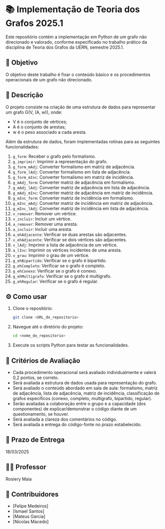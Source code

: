 # 📚 Implementação de Teoria dos Grafos 2025.1

Este repositório contém a implementação em Python de um grafo não direcionado e valorado, conforme especificado no trabalho prático da disciplina de Teoria dos Grafos da UERN, semestre 2025.1.

## 🎯 Objetivo

O objetivo deste trabalho é fixar o conteúdo básico e os procedimentos operacionais de um grafo não direcionado.

## 📝 Descrição

O projeto consiste na criação de uma estrutura de dados para representar um grafo G(V, (A, w)), onde:

-   V é o conjunto de vértices;
-   A é o conjunto de arestas;
-   w é o peso associado a cada aresta.

Além da estrutura de dados, foram implementadas rotinas para as seguintes funcionalidades:

1.  `g_form`: Receber o grafo pelo formalismo.
2.  `g_imprimir`: Imprimir a representação do grafo.
3.  `g_form_mAdj`: Converter formalismo em matriz de adjacência.
4.  `g_form_lAdj`: Converter formalismo em lista de adjacência.
5.  `g_form_mInc`: Converter formalismo em matriz de incidência.
6.  `g_mAdj_form`: Converter matriz de adjacência em formalismo.
7.  `g_mAdj_lAdj`: Converter matriz de adjacência em lista de adjacência.
8.  `g_mAdj_mInc`: Converter matriz de adjacência em matriz de incidência.
9.  `g_mInc_form`: Converter matriz de incidência em formalismo.
10. `g_mInc_mAdj`: Converter matriz de incidência em matriz de adjacência.
11. `g_mInc_lAdj`: Converter matriz de incidência em lista de adjacência.
12. `v_remover`: Remover um vértice.
13. `v_incluir`: Incluir um vértice.
14. `a_remover`: Remover uma aresta.
15. `a_incluir`: Incluir uma aresta.
16. `a_ehAdjacente`: Verificar se duas arestas são adjacentes.
17. `v_ehAdjacente`: Verificar se dois vértices são adjacentes.
18. `v_lAdj`: Imprimir a lista de adjacência de um vértice.
19. `a_lInc`: Imprimir os vértices incidentes de uma aresta.
20. `v_grau`: Imprimir o grau de um vértice.
21. `g_ehBipartido`: Verificar se o grafo é bipartido.
22. `g_ehCompleto`: Verificar se o grafo é completo.
23. `g_ehConexo`: Verificar se o grafo é conexo.
24. `g_ehMultigrafo`: Verificar se o grafo é multigrafo.
25. `g_ehRegular`: Verificar se o grafo é regular.

## ⚙️ Como usar

1.  Clone o repositório:

    ```bash
    git clone <URL_do_repositorio>
    ```

2.  Navegue até o diretório do projeto:

    ```bash
    cd <nome_do_repositorio>
    ```

3.  Execute os scripts Python para testar as funcionalidades.

## 🧪 Critérios de Avaliação

-   Cada procedimento operacional será avaliado individualmente e valerá 0,2 pontos, se correto.
-   Será avaliada a estrutura de dados usada para representação do grafo.
-   Será avaliado o conteúdo abordado em sala de aula: formalismo, matriz de adjacência, lista de adjacência, matriz de incidência, classificação de grafos específicos (conexo, completo, multigrafo, bipartido, regular).
-   Serão avaliadas a colaboração entre o grupo e a capacidade (dos componentes) de explicar/demonstrar o código diante de um questionamento, se houver.
-   Será avaliada a clareza dos comentários no código.
-   Será avaliada a entrega do código-fonte no prazo estabelecido.

## 📅 Prazo de Entrega

18/03/2025

## 🧑‍🏫 Professor

Rosiery Maia

## 🤝 Contribuidores

-   \[Felipe Medeiros]
-   \[Ismael Santos]
-   \[Mateus Garcia]
-   \[Nicolas Macedo]
